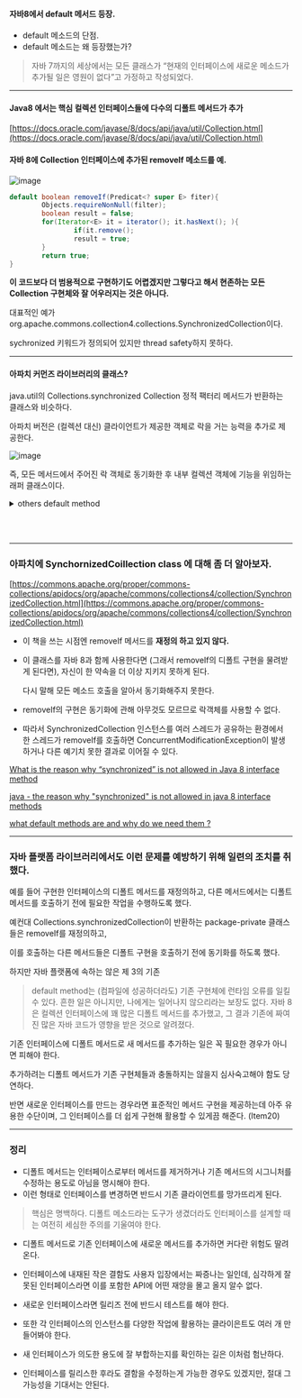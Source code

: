 #### 자바8에서 default 메서드 등장. 

- default 메소드의 단점.
- default 메소드는 왜 등장했는가?


> 자바 7까지의 세상에서는 모든 클래스가 “현재의 인터페이스에 새로운 메소드가 추가될 일은 영원이 없다”고 가정하고 작성되었다. 

---

####  **Java8 에서는 핵심 컬렉션 인터페이스들에 다수의 디폴트 메서드가 추가**
> 

[https://docs.oracle.com/javase/8/docs/api/java/util/Collection.html](https://docs.oracle.com/javase/8/docs/api/java/util/Collection.html)

#### 자바 8에 Collection 인터페이스에 추가된 removeIf 메소드를 예.

![image](https://user-images.githubusercontent.com/46278436/199999341-8b4f766c-a632-431b-9fba-a7e5e92bf8b0.png)


```java
default boolean removeIf(Predicat<? super E> fiter){
		Objects.requireNonNull(filter);
		boolean result = false;
		for(Iterator<E> it = iterator(); it.hasNext(); ){
				if(it.remove();
				result = true;
		}
		return true; 
}
```

**이 코드보다 더 범용적으로 구현하기도 어렵겠지만 그렇다고 해서 현존하는 모든 Collection 구현체와 잘 어우러지는 것은 아니다.** 

대표적인 예가 org.apache.commons.collection4.collections.SynchronizedCollection이다.  

 sychronized 키워드가 정의되어 있지만 thread safety하지 못하다.

---

#### 아파치 커먼즈 라이브러리의 클래스? 

java.util의 Collections.synchronized Collection 정적 팩터리 메서드가 반환하는 클래스와 비슷하다. 

아파치 버전은 (컬렉션 대신) 클라이언트가 제공한 객체로 락을 거는 능력을 추가로 제공한다.

![image](https://user-images.githubusercontent.com/46278436/200002305-3cda3365-d699-402f-b5a6-658c64f23cd8.png)


 즉, 모든 메서드에서 주어진 락 객체로 동기화한 후 내부 컬렉션 객체에 기능을 위임하는 래퍼 클래스이다. 

<details>
<summary> others default method</summary>
<div markdown="1">

- 자바 8에서 default 메서드 기능을 이용해서 인터페이스에 메서드를 추가한 대표적인 예는 List 인터페이스의 sort 와 collection 인터페이스의 stream 메서드다.
    
    
- 책에는 removeIf만 예로 들었지만 Oracle docs 를 보면 spliterator / stream/ parallelStream 또한 default로 정의되어 있음을 확인할 수 있다. 
    
    ![image](https://user-images.githubusercontent.com/46278436/199999749-9caf8e91-b0c1-4694-83dc-669f3294248a.png)


[https://www.codejava.net/java-core/collections/understanding-collections-and-thread-safety-in-java](https://www.codejava.net/java-core/collections/understanding-collections-and-thread-safety-in-java)

</div>
</details>


<br><br>

---

### 아파치에 SynchornizedCoillection class 에 대해 좀 더 알아보자. 

[https://commons.apache.org/proper/commons-collections/apidocs/org/apache/commons/collections4/collection/SynchronizedCollection.html](https://commons.apache.org/proper/commons-collections/apidocs/org/apache/commons/collections4/collection/SynchronizedCollection.html)

- 이 책을 쓰는 시점엔 removeIf 메서드를 **재정의 하고 있지 않다.**
- 이 클래스를 자바 8과 함께 사용한다면 (그래서 removeIf의 디폴트 구현을 물려받게 된다면), 자신이 한 약속을 더 이상 지키지 못하게 된다.
    
    다시 말해 모든 메소드 호출을 알아서 동기화해주지 못한다. 
    
- removeIf의 구현은 동기화에 관해 아무것도 모르므로 락객체를 사용할 수 없다.
- 따라서 SynchronizedCollection 인스턴스를 여러 스레드가 공유하는 환경에서 한 스레드가 removeIf를 호출하면 ConcurrentModificationException이 발생하거나 다른 예기치 못한 결과로 이어질 수 있다.

[What is the reason why “synchronized” is not allowed in Java 8 interface method](https://stackoverflow.com/questions/23453568/what-is-the-reason-why-synchronized-is-not-allowed-in-java-8-interface-methods)

[java - the reason why "synchronized" is not allowed in java 8 interface methods](https://itecnote.com/tecnote/java-the-reason-why-synchronized-is-not-allowed-in-java-8-interface-methods/)

[what default methods are and why do we need them ?](https://www.logicbig.com/tutorials/core-java-tutorial/java-8-enhancements/default-methods-in-interfaces.html)

---

### 자바 플랫폼 라이브러리에서도 이런 문제를 예방하기 위해 일련의 조치를 취했다.

예를 들어 구현한 인터페이스의 디폴트 메서드를 재정의하고, 다른 메서드에서는 디폴트 메서드를 호출하기 전에 필요한 작업을 수행하도록 했다. 

예컨대 Collections.synchronizedCollection이 반환하는 package-private  클래스들은 removeIf를 재정의하고, 

이를 호출하는 다른 메서드들은 디폴트 구현을 호출하기 전에 동기화를 하도록 했다. 

하지만 자바 플랫폼에 속하는 않은 제 3의 기존 

> default method는 (컴파일에 성공하더라도) 기존 구현체에 런타임 오류를 일킬 수 있다. 
흔한 일은 아니지만, 나에게는 일어나지 않으리라는 보장도 없다. 
자바 8은 컬렉션 인터페이스에 꽤 많은 디폴트 메서드를 추가했고, 그 결과 기존에 짜여진 많은 자바 코드가 영향을 받은 것으로 알려졌다.
> 

기존 인터페이스에 디폴트 메서드로 새 메서드를 추가하는 일은 꼭 필요한 경우가 아니면 피해야 한다. 

추가하려는 디폴트 메서드가 기존 구현체들과 충돌하지는 않을지 심사숙고해야 함도 당연하다. 

반면 새로운 인터페이스를 만드는 경우라면 표준적인 메서드 구현을 제공하는데 아주 유용한 수단이며, 그 인터페이스를 더 쉽게 구현해 활용할 수 있게끔 해준다.  (Item20)


---

### 정리

- 디폴트 메서드는 인터페이스로부터 메서드를 제거하거나 기존 메서드의 시그니처를 수정하는 용도로 아님을 명시해야 한다.
- 이런 형태로 인터페이스를 변경하면 반드시 기존 클라이언트를 망가뜨리게 된다.

> 핵심은 명백하다. 디폴트 메소드라는 도구가 생겼더라도 인터페이스를 설계할 때는 여전히 세심한 주의를 기울여야 한다.
> 
- 디폴트 메서드로 기존 인터페이스에 새로운 메서드를 추가하면 커다란 위험도 딸려 온다.
- 인터페이스에 내재된 작은 결함도 사용자 입장에서는 짜증나는 일인데, 심각하게 잘못된 인터페이스라면 이를 포함한 API에 어떤 재앙을 몰고 올지 알수 없다.

- 새로운 인터페이스라면 릴리즈 전에 반드시 테스트를 해야 한다. 

- 또한 각 인터페이스의 인스턴스를 다양한 작업에 활용하는 클라이은트도 여러 개 만들어봐야 한다. 

- 새 인터페이스가 의도한 용도에 잘 부합하는지를 확인하는 길은 이처럼 험난하다. 

- 인터페이스를 릴리스한 후라도 결함을 수정하는게 가능한 경우도 있겠지만, 절대 그 가능성을 기대서는 안된다.
